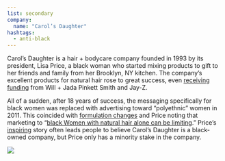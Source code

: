 ```yaml
---
list: secondary
company:
  name: "Carol’s Daughter"
hashtags:
  - anti-black
---
```


Carol’s Daughter is a hair + bodycare company founded in 1993 by its president, Lisa Price, a black woman who started mixing products to gift to her friends and family from her Brooklyn, NY kitchen. The company’s excellent products for natural hair rose to great success, even [receiving funding](https://money.cnn.com/2005/05/18/news/newsmakers/cosmetics/) from Will + Jada Pinkett Smith and Jay-Z.

All of a sudden, after 18 years of success, the messaging specifically for black women was replaced with advertising toward “polyethnic” women in 2011. This coincided with [formulation changes](https://www.lipstickalley.com/threads/lisa-price-carols-daughter-stop-changing-your-product-formulas.439551/) and Price noting that marketing to “[black Women with natural hair alone can be limiting](http://blackgirllonghair.com/2014/04/was-the-writing-on-the-wall-carols-daughter-companies-file-for-bankrupty/).” Price’s  [inspiring](https://www.npr.org/2018/08/03/635359913/carols-daughter-lisa-price) story often leads people to believe Carol’s Daughter is a black-owned company, but Price only has a minority stake in the company.

![](/carolsdaughter.png)
